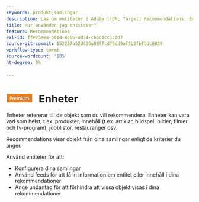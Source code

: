 ```yaml
---
keywords: produkt;samlingar
description: Läs om entiteter i Adobe [!DNL Target] Recommendations. Enheter refererar till de objekt som du vill rekommendera med [!DNL Target], till exempel artiklar, filmer eller produkter.
title: Hur använder jag entiteter?
feature: Recommendations
exl-id: ffe23eea-b914-4c86-ad54-c63c1cc1c0d7
source-git-commit: 152257a52d836a88ffcd76cd9af5b3fbfbdc0839
workflow-type: tm+mt
source-wordcount: '105'
ht-degree: 0%

---
```


# ![PREMIUM](/help/main/assets/premium.png) Enheter

Enheter refererar till de objekt som du vill rekommendera. Enheter kan vara vad som helst, t.ex. produkter, innehåll (t.ex. artiklar, bildspel, bilder, filmer och tv-program), jobblistor, restauranger osv.

Recommendations visar objekt från dina samlingar enligt de kriterier du anger.

Använd entiteter för att:

* Konfigurera dina samlingar
* Använd feeds för att få in information om entitet eller innehåll i dina rekommendationer
* Ange undantag för att förhindra att vissa objekt visas i dina rekommendationer
